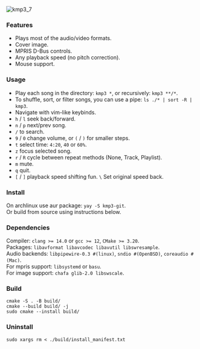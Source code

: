 ![kmp3_7](https://github.com/user-attachments/assets/5025a0d9-3290-4c8f-a4ae-f935a75dcf72)

### Features
- Plays most of the audio/video formats.
- Cover image.
- MPRIS D-Bus controls.
- Any playback speed (no pitch correction).
- Mouse support.

### Usage
- Play each song in the directory: `kmp3 *`, or recursively: `kmp3 **/*`.
- To shuffle, sort, or filter songs, you can use a pipe: `ls ./* | sort -R | kmp3`.
- Navigate with vim-like keybinds.
- `h` / `l` seek back/forward.
- `n` / `p` next/prev song.
- `/` to search.
- `9` / `0` change volume, or `(` / `)` for smaller steps.
- `t` select time: `4:20`, `40` or `60%`.
- `z` focus selected song.
- `r` / `R` cycle between repeat methods (None, Track, Playlist).
- `m` mute.
- `q` quit.
- `[` / `]` playback speed shifting fun. `\` Set original speed back.

### Install
On archlinux use aur package: `yay -S kmp3-git`.\
Or build from source using instructions below.

### Dependencies
Compiler: `clang >= 14.0` or `gcc >= 12`, `CMake >= 3.20`.\
Packages: `libavformat libavcodec libavutil libswresample`.\
Audio backends: `libpipewire-0.3 #(linux)`, `sndio #(OpenBSD)`, `coreaudio #(Mac)`.\
For mpris support: `libsystemd` or `basu`.\
For image support: `chafa glib-2.0 libswscale`.

### Build
```
cmake -S . -B build/
cmake --build build/ -j
sudo cmake --install build/
```

### Uninstall
```
sudo xargs rm < ./build/install_manifest.txt
```
